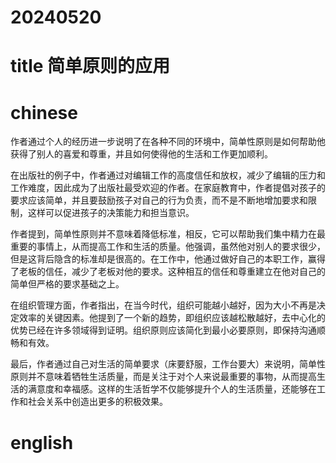 
# 20240520

# title 简单原则的应用

# chinese 
作者通过个人的经历进一步说明了在各种不同的环境中，简单性原则是如何帮助他获得了别人的喜爱和尊重，并且如何使得他的生活和工作更加顺利。

在出版社的例子中，作者通过对编辑工作的高度信任和放权，减少了编辑的压力和工作难度，因此成为了出版社最受欢迎的作者。在家庭教育中，作者提倡对孩子的要求应该简单，并且要鼓励孩子对自己的行为负责，而不是不断地增加要求和限制，这样可以促进孩子的决策能力和担当意识。

作者提到，简单性原则并不意味着降低标准，相反，它可以帮助我们集中精力在最重要的事情上，从而提高工作和生活的质量。他强调，虽然他对别人的要求很少，但是这背后隐含的标准却是很高的。在工作中，他通过做好自己的本职工作，赢得了老板的信任，减少了老板对他的要求。这种相互的信任和尊重建立在他对自己的简单但严格的要求基础之上。

在组织管理方面，作者指出，在当今时代，组织可能越小越好，因为大小不再是决定效率的关键因素。他提到了一个新的趋势，即组织应该越松散越好，去中心化的优势已经在许多领域得到证明。组织原则应该简化到最小必要原则，即保持沟通顺畅和有效。

最后，作者通过自己对生活的简单要求（床要舒服，工作台要大）来说明，简单性原则并不意味着牺牲生活质量，而是关注于对个人来说最重要的事物，从而提高生活的满意度和幸福感。这样的生活哲学不仅能够提升个人的生活质量，还能够在工作和社会关系中创造出更多的积极效果。
# english

